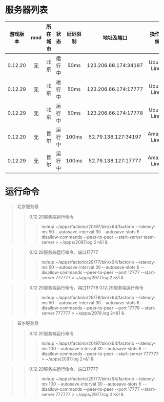 # 服务器列表
|游戏版本|mod|所在城市|状态|延迟限制|地址及端口|操作系统|
|:-:|:-:|:-:|:-:|:-:|:-:|:-:|
|0.12.20|无|北京|运行中|50ms|123.206.66.174:34197|Ubuntu Linux|
|0.12.29|无|北京|运行中|50ms|123.206.66.174:17777|Ubuntu Linux|
|0.12.29|无|北京|运行中|50ms|123.206.66.174:17778|Ubuntu Linux|
|0.12.20|无|首尔|运行中|100ms|52.79.138.127:34197|Amazon Linux|
|0.12.29|无|首尔|运行中|100ms|52.79.138.127:17777|Amazon Linux|

# 运行命令
> 北京服务器
>> 0.12.20服务端运行命令
>>>    nohup ~/apps/factorio/20/97/bin/x64/factorio --latency-ms 50 --autosave-interval 30 --autosave-slots 6 --disallow-commands --peer-to-peer --start-server team-server > ~/apps/2097.log 2>&1 &

>> 0.12.29服务端运行命令，端口17777
>>>    nohup ~/apps/factorio/29/77/bin/x64/factorio --latency-ms 50 --autosave-interval 30 --autosave-slots 6 --disallow-commands --peer-to-peer --port 17777 --start-server 777777 > ~/apps/2977.log 2>&1 &

>> 0.12.29服务端运行命令，端口17778
>> 0.12.29服务端运行命令
>>>    nohup ~/apps/factorio/29/78/bin/x64/factorio --latency-ms 50 --autosave-interval 30 --autosave-slots 6 --disallow-commands --peer-to-peer --port 17778 --start-server 777777 > ~/apps/2978.log 2>&1 &

> 首尔服务器
>> 0.12.20服务端运行命令
>>>    nohup ~/apps/factorio/20/97/bin/x64/factorio --latency-ms 100 --autosave-interval 30 --autosave-slots 6 --disallow-commands --peer-to-peer --start-server 777777 > ~/apps/2097.log 2>&1 &

>> 0.12.29服务端运行命令，端口17777
>>>    nohup ~/apps/factorio/29/77/bin/x64/factorio --latency-ms 100 --autosave-interval 30 --autosave-slots 6 --disallow-commands --peer-to-peer --port 17777 --start-server 777777 > ~/apps/2977.log 2>&1 &